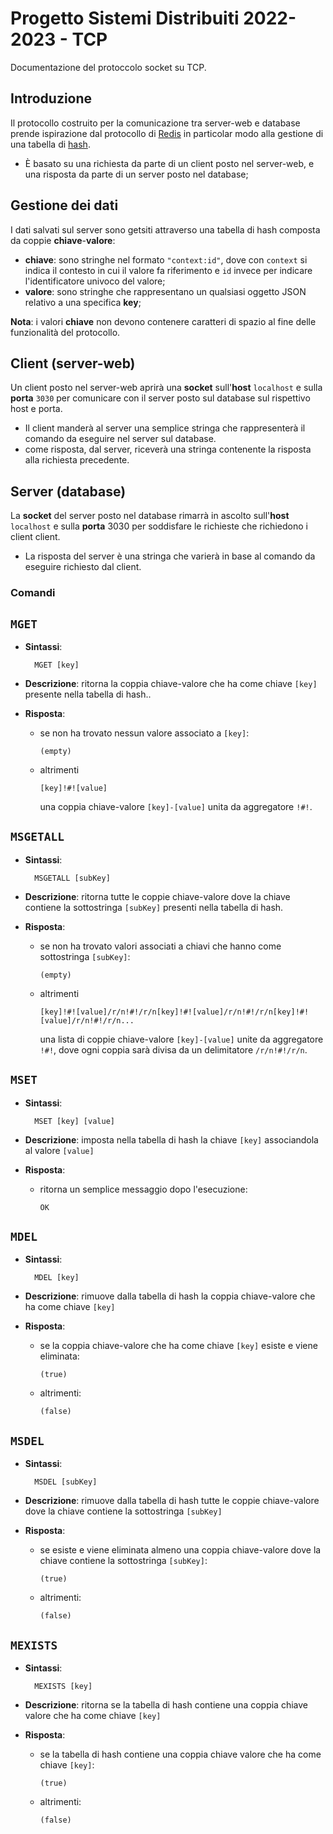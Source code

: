 # Progetto Sistemi Distribuiti 2022-2023 - TCP

Documentazione del protoccolo socket su TCP.

## Introduzione

Il protocollo costruito per la comunicazione tra server-web e database prende ispirazione dal
protocollo di [Redis](https://redis.io/docs/reference/protocol-spec/) in particolar modo alla gestione
di una tabella di [hash](https://redis.io/docs/data-types/hashes/).

- È basato su una richiesta da parte di un client posto nel server-web, e una risposta da parte di un server
posto nel database;

## Gestione dei dati

I dati salvati sul server sono getsiti attraverso una tabella di hash composta da coppie **chiave**-**valore**:
- **chiave**: sono stringhe nel formato `"context:id"`, dove con `context` si indica il contesto in cui il valore fa riferimento e 
`id` invece per indicare l'identificatore univoco del valore;
- **valore**: sono stringhe che rappresentano un qualsiasi oggetto JSON relativo a una specifica **key**;

**Nota**: i valori **chiave** non devono contenere caratteri di spazio al fine delle funzionalità del protocollo.

## Client (server-web)

Un client posto nel server-web aprirà una **socket** sull'**host** `localhost` e sulla **porta** `3030` per comunicare con il server posto 
sul database sul rispettivo host e porta.

- Il client manderà al server una semplice stringa che rappresenterà il comando da eseguire nel server sul database.
- come risposta, dal server, riceverà una stringa contenente la risposta alla richiesta precedente.

## Server (database)

La **socket** del server posto nel database rimarrà in ascolto sull'**host** `localhost` e sulla **porta** 3030 per soddisfare le richieste
che richiedono i client client.

- La risposta del server è una stringa che varierà in base al comando da eseguire richiesto dal client.

### Comandi

## `MGET`

- **Sintassi**:

        MGET [key]

- **Descrizione**: ritorna la coppia chiave-valore che ha come chiave `[key]` presente nella tabella di hash..

- **Risposta**:
    - se non ha trovato nessun valore associato a `[key]`:

          (empty)

    - altrimenti

          [key]!#![value]

      una coppia chiave-valore `[key]-[value]` unita da aggregatore `!#!`.




## `MSGETALL`

- **Sintassi**:

        MSGETALL [subKey]

- **Descrizione**: ritorna tutte le coppie chiave-valore dove la chiave contiene la sottostringa `[subKey]` presenti nella tabella 
di hash.

- **Risposta**:
    - se non ha trovato valori associati a chiavi che hanno come sottostringa `[subKey]`:

          (empty)

  - altrimenti

        [key]!#![value]/r/n!#!/r/n[key]!#![value]/r/n!#!/r/n[key]!#![value]/r/n!#!/r/n...

      una lista di coppie chiave-valore `[key]-[value]` unite da aggregatore `!#!`, dove ogni coppia sarà divisa da un delimitatore
    `/r/n!#!/r/n`.




## `MSET`

- **Sintassi**:

        MSET [key] [value]

- **Descrizione**: imposta nella tabella di hash la chiave `[key]` associandola al valore `[value]`

- **Risposta**:
    - ritorna un semplice messaggio dopo l'esecuzione:

          OK

## `MDEL`

- **Sintassi**:

        MDEL [key]

- **Descrizione**: rimuove dalla tabella di hash la coppia chiave-valore che ha come chiave `[key]`

- **Risposta**:
    - se la coppia chiave-valore che ha come chiave `[key]` esiste e viene eliminata:

          (true)

  - altrimenti:

        (false)

## `MSDEL`

- **Sintassi**:

        MSDEL [subKey]

- **Descrizione**: rimuove dalla tabella di hash tutte le coppie chiave-valore dove la chiave contiene la sottostringa `[subKey]`

- **Risposta**:
    - se esiste e viene eliminata almeno una coppia chiave-valore dove la chiave contiene la sottostringa `[subKey]`:

          (true)

    - altrimenti:

          (false)

## `MEXISTS`

- **Sintassi**:

        MEXISTS [key]

- **Descrizione**: ritorna se la tabella di hash contiene una coppia chiave valore che ha come chiave `[key]`

- **Risposta**:
    - se la tabella di hash contiene una coppia chiave valore che ha come chiave `[key]`:

          (true)

    - altrimenti:

          (false)
